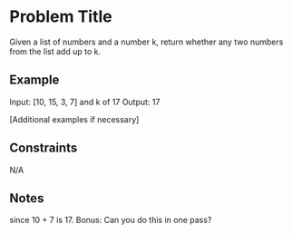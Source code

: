 # Problem Title

Given a list of numbers and a number k, return whether any two numbers from the list add up to k.

## Example
Input: [10, 15, 3, 7] and k of 17
Output: 17

[Additional examples if necessary]

## Constraints
N/A

## Notes
since 10 + 7 is 17.
Bonus: Can you do this in one pass?